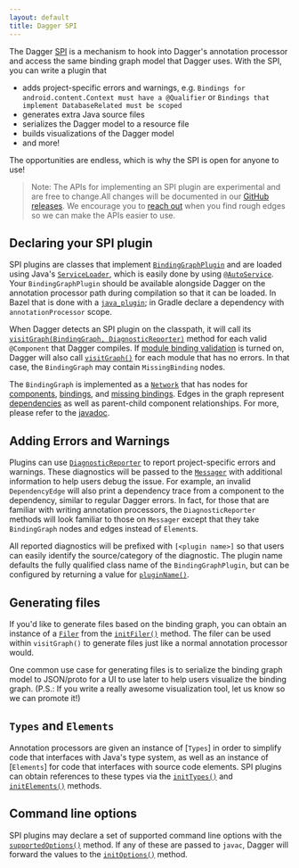 ```yaml
---
layout: default
title: Dagger SPI
---
```


The Dagger [SPI] is a mechanism to hook into Dagger's annotation processor and
access the same binding graph  model that Dagger uses. With the SPI, you can
write a plugin that

- adds project-specific errors and warnings, e.g. `Bindings for
  android.content.Context must have a @Qualifier` or `Bindings that implement
  DatabaseRelated must be scoped`
- generates extra Java source files
- serializes the Dagger model to a resource file
- builds visualizations of the Dagger model
- and more!

The opportunities are endless, which is why the SPI is open for anyone to use!

> Note: The APIs for implementing an SPI plugin are experimental and are free to
> change.All changes will be documented in our [GitHub releases].
> We encourage you to [reach out] when you find rough edges so we can make the
> APIs easier to use.

## Declaring your SPI plugin

SPI plugins are classes that implement [`BindingGraphPlugin`] and are loaded
using Java's [`ServiceLoader`], which is easily done by using [`@AutoService`].
Your `BindingGraphPlugin` should be available alongside Dagger on the annotation
processor path during compilation so that it can be loaded. In
Bazel that is
done with a [`java_plugin`]; in Gradle declare a dependency with
`annotationProcessor` scope.

<!-- TODO(dpb): Give an example of using java_plugin, calling out the fact
     that there's no processor_class. -->

When Dagger detects an SPI plugin on the classpath, it will call its
[`visitGraph(BindingGraph, DiagnosticReporter)`][`visitGraph()`] method for each
valid `@Component` that Dagger compiles. If [module binding validation] is
turned on, Dagger will also call [`visitGraph()`] for each module that has no
errors. In that case, the `BindingGraph` may contain `MissingBinding` nodes.

The `BindingGraph` is implemented as a [`Network`] that has nodes for
[components][component nodes], [bindings][binding nodes], and
[missing bindings][missing binding nodes]. Edges in the graph represent
[dependencies][dependency edges] as well as parent-child component
relationships. For more, please refer to the [javadoc][BindingGraph javadoc].

## Adding Errors and Warnings

Plugins can use [`DiagnosticReporter`] to report project-specific errors and
warnings. These diagnostics will be passed to the [`Messager`] with additional
information to help users debug the issue. For example, an invalid
`DependencyEdge` will also print a dependency trace from a component to the
dependency, similar to regular Dagger errors. In fact, for those that are
familiar with writing annotation processors, the `DiagnosticReporter` methods
will look familiar to those on `Messager` except that they take `BindingGraph`
nodes and edges instead of `Element`s.

All reported diagnostics will be prefixed with `[<plugin name>]` so that users
can easily identify the source/category of the diagnostic. The plugin name
defaults the fully qualified class name of the `BindingGraphPlugin`, but can be
configured by returning a value for [`pluginName()`].

## Generating files

If you'd like to generate files based on the binding graph, you can obtain an
instance of a [`Filer`] from the [`initFiler()`] method. The filer can be used
within `visitGraph()` to generate files just like a normal annotation processor
would.

One common use case for generating files is to serialize the binding graph model
to JSON/proto for a UI to use later to help users visualize the binding
graph. (P.S.: If you write a really awesome visualization tool, let us know so we
can promote it!)

## `Types` and `Elements`

Annotation processors are given an instance of [`Types`] in order to simplify
code that interfaces with Java's type system, as well as an instance of
[`Elements`] for code that interfaces with source code elements. SPI plugins can
obtain references to these types via the [`initTypes()`] and [`initElements()`]
methods.

## Command line options

SPI plugins may declare a set of supported command line options with the
[`supportedOptions()`] method. If any of these are passed to `javac`, Dagger
will forward the values to the [`initOptions()`] method.

[`@AutoService`]: https://github.com/google/auto/tree/master/service
[binding nodes]: https://google.github.io/dagger/api/latest/dagger/model/Binding.html
[BindingGraph javadoc]: https://google.github.io/dagger/api/latest/dagger/model/BindingGraph.html
[`BindingGraphPlugin`]: https://google.github.io/dagger/api/latest/dagger/spi/BindingGraphPlugin.html
[component nodes]: https://google.github.io/dagger/api/latest/dagger/model/BindingGraph.ComponentNode.html
[dependency edges]: https://google.github.io/dagger/api/latest/dagger/model/DependencyEdge.html
[`DiagnosticReporter`]: https://google.github.io/dagger/api/latest/dagger/spi/DiagnosticReporter.html
[`Filer`]: https://docs.oracle.com/javase/9/docs/api/javax/annotation/processing/Filer.html
[GitHub releases]: https://github.com/google/dagger/releases
[`initElements()`]: https://google.github.io/dagger/api/latest/dagger/spi/BindingGraphPlugin.html#initElements-javax.lang.model.util.Elements-
[`initFiler()`]: https://google.github.io/dagger/api/latest/dagger/spi/BindingGraphPlugin.html#initFiler-javax.annotation.processing.Filer-
[`initOptions()`]: https://google.github.io/dagger/api/latest/dagger/spi/BindingGraphPlugin.html#initOptions-java.util.Map-
[`initTypes()`]: https://google.github.io/dagger/api/latest/dagger/spi/BindingGraphPlugin.html#initTypes-javax.lang.model.util.Types-
[`java_plugin`]: https://docs.bazel.build/versions/master/be/java.html#java_plugin
[`Messager`]: https://docs.oracle.com/javase/9/docs/api/javax/annotation/processing/Messager.html
[missing binding nodes]: https://google.github.io/dagger/api/latest/dagger/model/MissingBinding.html
[module binding validation]: compiler-options.md#module-binding-validation
[`Network`]: http://google.github.io/guava/releases/27.0-jre/api/docs/com/google/common/graph/Network.html
[`pluginName()`]: https://google.github.io/dagger/api/latest/dagger/spi/BindingGraphPlugin.html#pluginName--
[reach out]: https://github.com/google/dagger/issues/new
[`ServiceLoader`]: https://docs.oracle.com/javase/9/docs/api/java/util/ServiceLoader.html
[SPI]: https://en.wikipedia.org/wiki/Service_provider_interface
[`supportedOptions()`]: https://google.github.io/dagger/api/latest/dagger/spi/BindingGraphPlugin.html#supportedOptions--
[`visitGraph()`]: https://google.github.io/dagger/api/latest/dagger/spi/BindingGraphPlugin.html#visitGraph-dagger.model.BindingGraph-dagger.spi.DiagnosticReporter-

